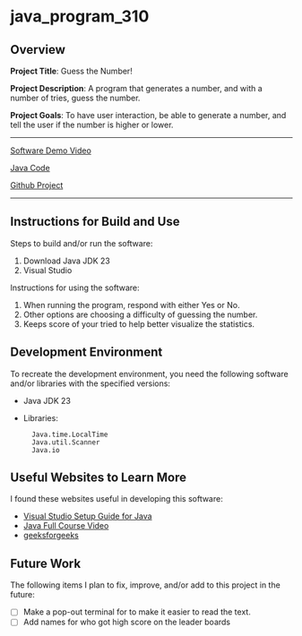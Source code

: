 # java_program_310
 
## Overview

**Project Title**: Guess the Number!

**Project Description**: A program that generates a number, and with a number of tries, guess the number.  

**Project Goals**: To have user interaction, be able to generate a number, and tell the user if the number is higher or lower. 

---
[Software Demo Video](https://youtu.be/DEXenXiUbss)

[Java Code](Guess.java)

[Github Project](https://github.com/YesterFence/java_program_310)

---

## Instructions for Build and Use

Steps to build and/or run the software:

1. Download Java JDK 23
2. Visual Studio 
<!-- 3.  -->

Instructions for using the software:

1. When running the program, respond with either Yes or No. 
2. Other options are choosing a difficulty of guessing the number.
3. Keeps score of your tried to help better visualize the statistics. 

## Development Environment 

To recreate the development environment, you need the following software and/or libraries with the specified versions:

* Java JDK 23
* Libraries: 

        Java.time.LocalTime
        Java.util.Scanner
        Java.io
<!-- * -->

## Useful Websites to Learn More

I found these websites useful in developing this software:

* [Visual Studio Setup Guide for Java](https://code.visualstudio.com/docs/languages/java)
* [Java Full Course Video](https://www.youtube.com/watch?v=eIrMbAQSU34)
* [geeksforgeeks](https://www.geeksforgeeks.org/java-current-date-time/#)
<!-- * []() -->

## Future Work

The following items I plan to fix, improve, and/or add to this project in the future:

* [ ] Make a pop-out terminal for to make it easier to read the text.
* [ ] Add names for who got high score on the leader boards
<!-- * [ ]  -->